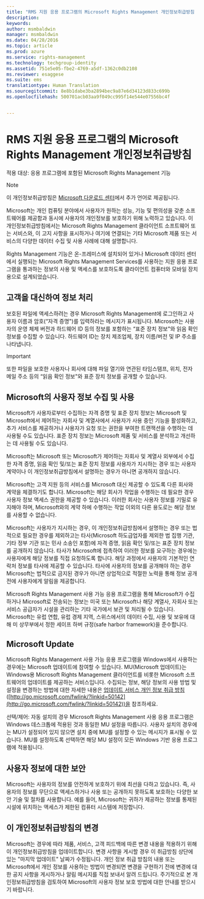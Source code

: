 ```yaml
---
title: "RMS 지원 응용 프로그램의 Microsoft Rights Management 개인정보취급방침 | Azure RMS"
description: 
keywords: 
author: msmbaldwin
manager: msmbaldwin
ms.date: 04/28/2016
ms.topic: article
ms.prod: azure
ms.service: rights-management
ms.technology: techgroup-identity
ms.assetid: 751e5e05-fbe2-4769-a5df-1362c0db2108
ms.reviewer: esaggese
ms.suite: ems
translationtype: Human Translation
ms.sourcegitcommit: 8e8b1dabe3ba2894bec9a87e6d34123d833c699b
ms.openlocfilehash: 500701acb03aa9f049cc995f14e544e07556bc4f


---
```


# RMS 지원 응용 프로그램의 Microsoft Rights Management 개인정보취급방침
적용 대상: 응용 프로그램에 포함된 Microsoft Rights Management 기능

> [!NOTE]
> 이 개인정보취급방침은 [Microsoft 다운로드 센터](http://www.microsoft.com/download/details.aspx?id=41668)에서 추가 언어로 제공됩니다.

Microsoft는 개인 컴퓨팅 분야에서 사용자가 원하는 성능, 기능 및 편의성을 갖춘 소프트웨어를 제공함과 동시에 사용자의 개인정보를 보호하기 위해 노력하고 있습니다. 이 개인정보취급방침에서는 Microsoft Rights Management 클라이언트 소프트웨어 또는 서비스와, 이 고지 사항을 표시하거나 여기에 연결되는 기타 Microsoft 제품 또는 서비스의 다양한 데이터 수집 및 사용 사례에 대해 설명합니다.

Rights Management 기능은 온-프레미스에 설치되어 있거나 Microsoft 데이터 센터에서 실행되는 Microsoft Rights Management Services를 사용하는 지원 응용 프로그램을 통과하는 정보의 사용 및 액세스를 보호하도록 클라이언트 컴퓨터와 모바일 장치용으로 설계되었습니다.

## 고객을 대신하여 정보 처리
보호된 파일에 액세스하려는 경우 Microsoft Rights Management에 로그인하고 사용자 이름과 암호(“자격 증명")를 입력하라는 메시지가 표시됩니다. Microsoft는 사용자의 운영 체제 버전과 하드웨어 ID 등의 정보를 포함하는 “표준 장치 정보"와 읽음 확인 정보를 수집할 수 있습니다. 하드웨어 ID는 장치 제조업체, 장치 이름/버전 및 IP 주소를 나타냅니다.

> [!IMPORTANT]
> 또한 파일을 보호한 사용자나 회사에 대해 파일 열기와 연관된 타임스탬프, 위치, 전자 메일 주소 등의 “읽음 확인 정보"와 표준 장치 정보를 공개할 수 있습니다.

## Microsoft의 사용자 정보 수집 및 사용
Microsoft가 사용자로부터 수집하는 자격 증명 및 표준 장치 정보는 Microsoft 및 Microsoft에서 제어하는 자회사 및 계열사에서 사용자가 사용 중인 기능을 활성화하고, 추가 서비스를 제공하거나 사용자가 요청 또는 권한을 부여한 트랜잭션을 수행하는 데 사용될 수도 있습니다. 표준 장치 정보는 Microsoft 제품 및 서비스를 분석하고 개선하는 데 사용될 수도 있습니다.

Microsoft는 Microsoft 또는 Microsoft가 제어하는 자회사 및 계열사 외부에서 수집한 자격 증명, 읽음 확인 및/또는 표준 장치 정보를 사용자가 지시하는 경우 또는 사용자 계약이나 이 개인정보취급방침에서 설명하는 경우가 아니면 공개하지 않습니다.

Microsoft는 고객 지원 등의 서비스를 Microsoft 대신 제공할 수 있도록 다른 회사와 계약을 체결하기도 합니다. Microsoft는 해당 회사가 작업을 수행하는 데 필요한 경우 사용자 정보 액세스 권한을 제공할 수 있습니다. 이러한 회사는 사용자 정보를 기밀로 유지해야 하며, Microsoft와의 계약 하에 수행하는 작업 이외의 다른 용도로는 해당 정보를 사용할 수 없습니다.

Microsoft는 사용자가 지시하는 경우, 이 개인정보취급방침에서 설명하는 경우 또는 법적으로 필요한 경우를 제외하고는 타사(Microsoft 하도급업자를 제외한 법 집행 기관, 기타 정부 기관 또는 민사 소송인 포함)에 자격 증명, 읽음 확인 및/또는 표준 장치 정보를 공개하지 않습니다. 타사가 Microsoft에 접촉하여 이러한 정보를 요구하는 경우에는 사용자에게 해당 정보를 직접 요청하도록 합니다. 해당 과정에서 사용자의 기본적인 연락처 정보를 타사에 제공할 수 있습니다. 타사에 사용자의 정보를 공개해야 하는 경우 Microsoft는 법적으로 금지된 경우가 아니면 상업적으로 적절한 노력을 통해 정보 공개 전에 사용자에게 알림을 제공합니다.

Microsoft Rights Management 사용 가능 응용 프로그램을 통해 Microsoft가 수집하거나 Microsoft로 전송되는 정보는 미국 또는 Microsoft나 해당 계열사, 자회사 또는 서비스 공급자가 시설을 관리하는 기타 국가에서 보관 및 처리될 수 있습니다. Microsoft는 유럽 연합, 유럽 경제 지역, 스위스에서의 데이터 수집, 사용 및 보유에 대해 미 상무부에서 정한 세이프 하버 규정(safe harbor framework)을 준수합니다.

## Microsoft Update
Microsoft Rights Management 사용 가능 응용 프로그램을 Windows에서 사용하는 경우에는 Microsoft 업데이트에 참여할 수 있습니다. MU(Microsoft 업데이트)는 Windows용 Microsoft Rights Management 클라이언트를 비롯한 Microsoft 소프트웨어의 업데이트를 제공하는 서비스입니다. 수집되는 정보, 해당 정보의 사용 방법 및 설정을 변경하는 방법에 대한 자세한 내용은 [업데이트 서비스 개인 정보 취급 방침](http://go.microsoft.com/fwlink/?linkid=50142) ([http://go.microsoft.com/fwlink/?linkid=50142](http://go.microsoft.com/fwlink/?linkid=50142))을 참조하세요.

선택/제어: 자동 설치의 경우 Microsoft Rights Management 사용 응용 프로그램은 Windows 데스크톱에 적용된 것과 동일한 MU 설정을 따릅니다. 사용자 설치의 경우에는 MU가 설정되어 있지 않으면 설치 중에 MU를 설정할 수 있는 메시지가 표시될 수 있습니다. MU를 설정하도록 선택하면 해당 MU 설정이 모든 Windows 기반 응용 프로그램에 적용됩니다.

## 사용자 정보에 대한 보안
Microsoft는 사용자의 정보를 안전하게 보호하기 위에 최선을 다하고 있습니다. 즉, 사용자의 정보를 무단으로 액세스하거나 사용 또는 공개하지 못하도록 보호하는 다양한 보안 기술 및 절차를 사용합니다. 예를 들어, Microsoft는 귀하가 제공하는 정보를 통제된 시설에 위치하는 액세스가 제한된 컴퓨터 시스템에 저장합니다.

## 이 개인정보취급방침의 변경
Microsoft는 경우에 따라 제품, 서비스, 고객 피드백에 따른 변경 내용을 적용하기 위해 이 개인정보취급방침을 업데이트합니다. 변경 사항을 게시할 경우 이 취급방침 상단에 있는 "마지막 업데이트" 날짜가 수정됩니다. 개인 정보 취급 방침의 내용 또는 Microsoft에서 개인 정보를 사용하는 방법이 변경되면 변경을 구현하기 전에 변경에 대한 공지 사항을 게시하거나 알림 메시지를 직접 보내서 알려 드립니다. 주기적으로 본 개인정보취급방침을 검토하여 Microsoft의 사용자 정보 보호 방법에 대한 안내를 받으시기 바랍니다.




<!--HONumber=Jun16_HO4-->


